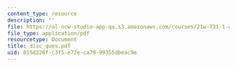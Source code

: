```yaml
---
content_type: resource
description: ''
file: https://ol-ocw-studio-app-qa.s3.amazonaws.com/courses/21w-731-1-writing-and-experience-exploring-self-in-society-spring-2004/015d226fc3f5e72eca7999355dbeac9e_disc_ques.pdf
file_type: application/pdf
resourcetype: Document
title: disc_ques.pdf
uid: 015d226f-c3f5-e72e-ca79-99355dbeac9e
---
```

